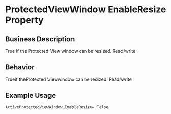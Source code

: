 # ProtectedViewWindow EnableResize Property

## Business Description
True if the Protected View window can be resized. Read/write

## Behavior
Trueif theProtected Viewwindow can be resized. Read/write

## Example Usage
```vba
ActiveProtectedViewWindow.EnableResize= False
```